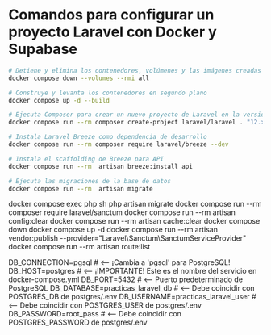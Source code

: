 # Comandos para configurar un proyecto Laravel con Docker y Supabase

```bash
# Detiene y elimina los contenedores, volúmenes y las imágenes creadas por docker compose
docker compose down --volumes --rmi all

# Construye y levanta los contenedores en segundo plano
docker compose up -d --build

# Ejecuta Composer para crear un nuevo proyecto de Laravel en la versión 12.x dentro del contenedor
docker compose run --rm composer create-project laravel/laravel . "12.x"

# Instala Laravel Breeze como dependencia de desarrollo
docker compose run --rm composer require laravel/breeze --dev

# Instala el scaffolding de Breeze para API
docker compose run --rm  artisan breeze:install api

# Ejecuta las migraciones de la base de datos
docker compose run --rm  artisan migrate
```


docker compose exec php sh
php artisan migrate
docker compose run --rm composer require laravel/sanctum
docker compose run --rm artisan config:clear
docker compose run --rm artisan cache:clear
docker compose down
docker compose up -d
docker compose run --rm artisan vendor:publish --provider="Laravel\Sanctum\SanctumServiceProvider"
docker compose run --rm artisan route:list

DB_CONNECTION=pgsql # <-- ¡Cambia a 'pgsql' para PostgreSQL!
DB_HOST=postgres    # <-- ¡IMPORTANTE! Este es el nombre del servicio en docker-compose.yml
DB_PORT=5432        # <-- Puerto predeterminado de PostgreSQL
DB_DATABASE=practicas_laravel_db # <-- Debe coincidir con POSTGRES_DB de postgres/.env
DB_USERNAME=practicas_laravel_user # <-- Debe coincidir con POSTGRES_USER de postgres/.env
DB_PASSWORD=root_pass # <-- Debe coincidir con POSTGRES_PASSWORD de postgres/.env